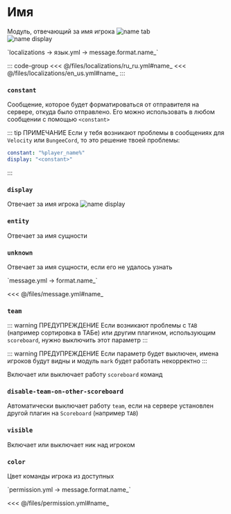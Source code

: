 # Имя

Модуль, отвечающий за имя игрока
![name tab](/nametab.png)  
![name display](/namedisplay.png)  

[//]: # (localization)
<!--@include: @/parts/words.md#localization--> 
<!--@include: @/parts/words.md#path--> `localizations → язык.yml → message.format.name_`

<!--@include: @/parts/words.md#default--> 

::: code-group
<<< @/files/localizations/ru_ru.yml#name_
<<< @/files/localizations/en_us.yml#name_
:::

### `constant`

Сообщение, которое будет форматироваться от отправителя на сервере, откуда было отправлено. Его можно использовать в любом сообщении с помощью `<constant>`

::: tip ПРИМЕЧАНИЕ
Если у тебя возникают проблемы в сообщениях для `Velocity` или `BungeeCord`, то это решение твоей проблемы:

```yaml
constant: "%player_name%"
display: "<constant>"
```

:::


### `display`

Отвечает за имя игрока
![name display](/namedisplay.png)

### `entity`

Отвечает за имя сущности

### `unknown`

Отвечает за имя сущности, если его не удалось узнать

[//]: # (message.yml)
<!--@include: @/parts/words.md#setting-->
<!--@include: @/parts/words.md#path--> `message.yml → format.name_`

<!--@include: @/parts/words.md#default-->
<<< @/files/message.yml#name_

<!--@include: @/parts/enable.md-->

### `team`

::: warning ПРЕДУПРЕЖДЕНИЕ
Если возникают проблемы с `TAB` (например сортировка в ТАБе) или другим плагином, использующим `scoreboard`, нужно выключить этот параметр 
:::

::: warning ПРЕДУПРЕЖДЕНИЕ
Если параметр будет выключен, имена игроков будут видны и модуль `mark` будет работать некорректно
:::

Включает или выключает работу `scoreboard` команд

### `disable-team-on-other-scoreboard`

Автоматически выключает работу `team`, если на сервере установлен другой плагин на `Scoreboard` (например `TAB`)

### `visible`

Включает или выключает ник над игроком

### `color`

Цвет команды игрока из доступных

<!--@include: @/parts/color.md-->

[//]: # (permission.yml)
<!--@include: @/parts/words.md#permission-->
<!--@include: @/parts/words.md#path--> `permission.yml → message.format.name_`

<!--@include: @/parts/words.md#default-->
<<< @/files/permission.yml#name_

<!--@include: @/parts/permission/permissionTier3.md-->